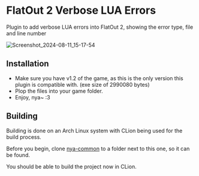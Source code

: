# FlatOut 2 Verbose LUA Errors

Plugin to add verbose LUA errors into FlatOut 2, showing the error type, file and line number

![Screenshot_2024-08-11_15-17-54](https://github.com/user-attachments/assets/b8955e13-7d0e-4bbd-a9c2-4a4fe9e8bbcf)

## Installation

- Make sure you have v1.2 of the game, as this is the only version this plugin is compatible with. (exe size of 2990080 bytes)
- Plop the files into your game folder.
- Enjoy, nya~ :3

## Building

Building is done on an Arch Linux system with CLion being used for the build process. 

Before you begin, clone [nya-common](https://github.com/gaycoderprincess/nya-common) to a folder next to this one, so it can be found.

You should be able to build the project now in CLion.
